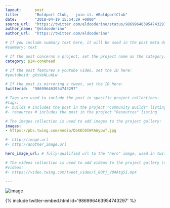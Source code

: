 ```yaml
---
layout:      post
title:       "Boldport Club, - join it. #BoldportClub"
date:        "2018-04-19 15:54:29 +0000"
source_url:  "https://twitter.com/eldooderino/status/986996463954743297"
author_name: "@eldooderino"
author_url:  "https://twitter.com/eldooderino"

# If you include summary text here, it will be used in the post meta description instead of an excerpt from the post body
#summary: text

# If the post concerns a project, set the project name as the category:
category: p24-conehead

# If the post features a youtube video, set the ID here:
#youtubeid: gXsVeNLuWLw

# If the post is mirroring a tweet, set the ID here:
twitterid:  "986996463954743297"

# Tags are used to include the post in specific project collections:
#tags:
#- builds # includes the post in the project "Community Builds" listing
#- resources # includes the post in the project "Resources" listing

# The images collection is used to add images to the project gallery:
images:
- https://pbs.twimg.com/media/DbKEC0IW4AAypwT.jpg

#- http://image.url
#- http://another_image.url

hero_image_url: # fully-qualified url to the "hero" image, used in twitter cards for example

# The videos collection is used to add videos to the project gallery (currently only mp4):
#videos:
#- https://video.twimg.com/tweet_video/C_8OYj_V0AAtg5I.mp4

---
```


![image](https://pbs.twimg.com/media/DbKEC0IW4AAypwT.jpg)

{% include twitter-embed.html id='986996463954743297' %}


